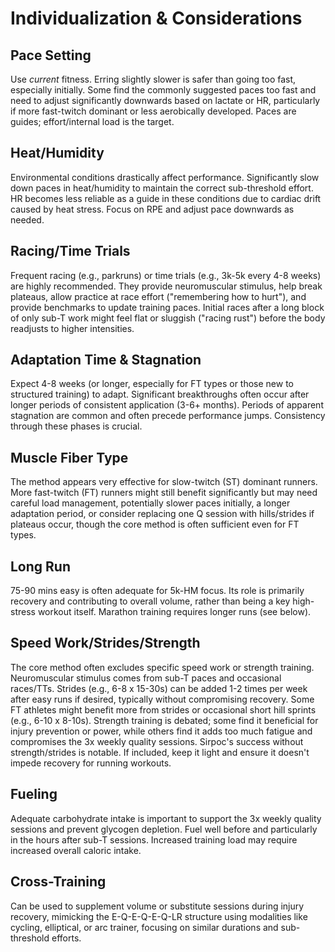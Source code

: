 # Individualization & Considerations

## Pace Setting
Use *current* fitness. Erring slightly slower is safer than going too fast, especially initially. Some find the commonly suggested paces too fast and need to adjust significantly downwards based on lactate or HR, particularly if more fast-twitch dominant or less aerobically developed. Paces are guides; effort/internal load is the target.

## Heat/Humidity
Environmental conditions drastically affect performance. Significantly slow down paces in heat/humidity to maintain the correct sub-threshold effort. HR becomes less reliable as a guide in these conditions due to cardiac drift caused by heat stress. Focus on RPE and adjust pace downwards as needed.

## Racing/Time Trials
Frequent racing (e.g., parkruns) or time trials (e.g., 3k-5k every 4-8 weeks) are highly recommended. They provide neuromuscular stimulus, help break plateaus, allow practice at race effort ("remembering how to hurt"), and provide benchmarks to update training paces. Initial races after a long block of only sub-T work might feel flat or sluggish ("racing rust") before the body readjusts to higher intensities.

## Adaptation Time & Stagnation
Expect 4-8 weeks (or longer, especially for FT types or those new to structured training) to adapt. Significant breakthroughs often occur after longer periods of consistent application (3-6+ months). Periods of apparent stagnation are common and often precede performance jumps. Consistency through these phases is crucial.

## Muscle Fiber Type
The method appears very effective for slow-twitch (ST) dominant runners. More fast-twitch (FT) runners might still benefit significantly but may need careful load management, potentially slower paces initially, a longer adaptation period, or consider replacing one Q session with hills/strides if plateaus occur, though the core method is often sufficient even for FT types.

## Long Run
75-90 mins easy is often adequate for 5k-HM focus. Its role is primarily recovery and contributing to overall volume, rather than being a key high-stress workout itself. Marathon training requires longer runs (see below).

## Speed Work/Strides/Strength
The core method often excludes specific speed work or strength training. Neuromuscular stimulus comes from sub-T paces and occasional races/TTs. Strides (e.g., 6-8 x 15-30s) can be added 1-2 times per week after easy runs if desired, typically without compromising recovery. Some FT athletes might benefit more from strides or occasional short hill sprints (e.g., 6-10 x 8-10s). Strength training is debated; some find it beneficial for injury prevention or power, while others find it adds too much fatigue and compromises the 3x weekly quality sessions. Sirpoc's success without strength/strides is notable. If included, keep it light and ensure it doesn't impede recovery for running workouts.

## Fueling
Adequate carbohydrate intake is important to support the 3x weekly quality sessions and prevent glycogen depletion. Fuel well before and particularly in the hours after sub-T sessions. Increased training load may require increased overall caloric intake.

## Cross-Training
Can be used to supplement volume or substitute sessions during injury recovery, mimicking the E-Q-E-Q-E-Q-LR structure using modalities like cycling, elliptical, or arc trainer, focusing on similar durations and sub-threshold efforts.
